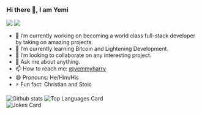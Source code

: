 ### Hi there 👋, I am Yemi

![](https://img.shields.io/github/last-commit/yemmyharry/yemmyharry?&style=flat-square)
![](https://img.shields.io/github/followers/yemmyharry?label=Followers&style=flat-square) 
<!-- ![Profile views](https://gpvc.arturio.dev/yemmyharry) -->

 <!-- <img src="https://media.giphy.com/media/vhFvISxyU1lFjDCXLn/giphy.gif" alt="yemi's image saying he's a fullstack developer"> -->


- 🔭 I’m currently working on becoming a world class full-stack developer by taking on amazing projects.
- 🌱 I’m currently learning Bitcoin and Lightening Development.
- 👯 I’m looking to collaborate on any interesting project.
- 💬 Ask me about anything.
- 📫 How to reach me: <a href="https://twitter.com/@yemmyharry">@yemmyharry</a>
- 😄 Pronouns: He/Him/His
- ⚡ Fun fact: Christian and Stoic


![Github stats](https://github-readme-stats.vercel.app/api?username=yemmyharry&theme=highcontrast&show_icons=true&count_private=true)
![Top Languages Card](https://github-readme-stats.vercel.app/api/top-langs/?username=yemmyharry&layout=compact)
<br />
![Jokes Card](https://readme-jokes.vercel.app/api)  
